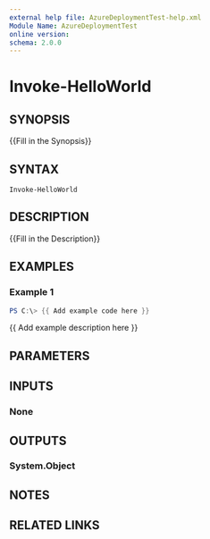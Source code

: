 ```yaml
---
external help file: AzureDeploymentTest-help.xml
Module Name: AzureDeploymentTest
online version:
schema: 2.0.0
---
```


# Invoke-HelloWorld

## SYNOPSIS
{{Fill in the Synopsis}}

## SYNTAX

```
Invoke-HelloWorld
```

## DESCRIPTION
{{Fill in the Description}}

## EXAMPLES

### Example 1
```powershell
PS C:\> {{ Add example code here }}
```

{{ Add example description here }}

## PARAMETERS

## INPUTS

### None

## OUTPUTS

### System.Object
## NOTES

## RELATED LINKS
